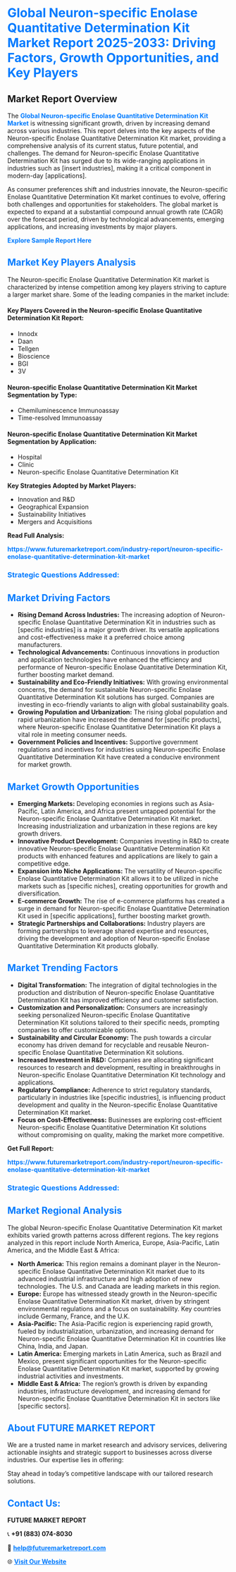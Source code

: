 <h1 style="color: #007BFF;">Global Neuron-specific Enolase Quantitative Determination Kit Market Report 2025-2033: Driving Factors, Growth Opportunities, and Key Players</h1>

<section id="overview">
<h2>Market Report Overview</h2>
<p>The <a href="https://www.futuremarketreport.com/industry-report/neuron-specific-enolase-quantitative-determination-kit-market" style="color: #007BFF; text-decoration: none;"><strong>Global Neuron-specific Enolase Quantitative Determination Kit Market</strong></a> is witnessing significant growth, driven by increasing demand across various industries. This report delves into the key aspects of the Neuron-specific Enolase Quantitative Determination Kit market, providing a comprehensive analysis of its current status, future potential, and challenges. The demand for Neuron-specific Enolase Quantitative Determination Kit has surged due to its wide-ranging applications in industries such as [insert industries], making it a critical component in modern-day [applications].</p>
<p>As consumer preferences shift and industries innovate, the Neuron-specific Enolase Quantitative Determination Kit market continues to evolve, offering both challenges and opportunities for stakeholders. The global market is expected to expand at a substantial compound annual growth rate (CAGR) over the forecast period, driven by technological advancements, emerging applications, and increasing investments by major players.</p>
</section>

<section id="overview">
<p><a href="https://www.futuremarketreport.com/request-sample/reportId=123757" style="color: #007BFF; text-decoration: none;"><strong>Explore Sample Report Here</strong></a></p>
</section>

<section id="key-players">
<h2 style="color: #007BFF;">Market Key Players Analysis</h2>
<p>The Neuron-specific Enolase Quantitative Determination Kit market is characterized by intense competition among key players striving to capture a larger market share. Some of the leading companies in the market include:</p>
<h4>Key Players Covered in the Neuron-specific Enolase Quantitative Determination Kit Report:</h4>
<ul><li>Innodx</li><li>Daan</li><li>Tellgen</li><li>Bioscience</li><li>BGI</li><li>3V</li></ul>
<h4>Neuron-specific Enolase Quantitative Determination Kit Market Segmentation by Type:</h4>
<ul><li>Chemiluminescence Immunoassay</li><li>Time-resolved Immunoassay</li></ul>

<h4>Neuron-specific Enolase Quantitative Determination Kit Market Segmentation by Application:</h4>
<ul><li>Hospital</li><li>Clinic</li><li>Neuron-specific Enolase Quantitative Determination Kit</li></ul>
<p><strong>Key Strategies Adopted by Market Players:</strong></p>
<ul>
<li>Innovation and R&D</li>
<li>Geographical Expansion</li>
<li>Sustainability Initiatives</li>
<li>Mergers and Acquisitions</li>
</ul>
</section>

<section>
<p><strong>Read Full Analysis: </strong></p><a href="https://www.futuremarketreport.com/industry-report/neuron-specific-enolase-quantitative-determination-kit-market" style="color: #007BFF; text-decoration: none;"><strong>https://www.futuremarketreport.com/industry-report/neuron-specific-enolase-quantitative-determination-kit-market</strong></a>
<h3 style="color: #007BFF;">Strategic Questions Addressed:</h3>
</section>

<section id="driving-factors">
<h2 style="color: #007BFF;">Market Driving Factors</h2>
<ul>
<li><strong>Rising Demand Across Industries:</strong> The increasing adoption of Neuron-specific Enolase Quantitative Determination Kit in industries such as [specific industries] is a major growth driver. Its versatile applications and cost-effectiveness make it a preferred choice among manufacturers.</li>
<li><strong>Technological Advancements:</strong> Continuous innovations in production and application technologies have enhanced the efficiency and performance of Neuron-specific Enolase Quantitative Determination Kit, further boosting market demand.</li>
<li><strong>Sustainability and Eco-Friendly Initiatives:</strong> With growing environmental concerns, the demand for sustainable Neuron-specific Enolase Quantitative Determination Kit solutions has surged. Companies are investing in eco-friendly variants to align with global sustainability goals.</li>
<li><strong>Growing Population and Urbanization:</strong> The rising global population and rapid urbanization have increased the demand for [specific products], where Neuron-specific Enolase Quantitative Determination Kit plays a vital role in meeting consumer needs.</li>
<li><strong>Government Policies and Incentives:</strong> Supportive government regulations and incentives for industries using Neuron-specific Enolase Quantitative Determination Kit have created a conducive environment for market growth.</li>
</ul>
</section>

<section id="growth-opportunities">
<h2 style="color: #007BFF;">Market Growth Opportunities</h2>
<ul>
<li><strong>Emerging Markets:</strong> Developing economies in regions such as Asia-Pacific, Latin America, and Africa present untapped potential for the Neuron-specific Enolase Quantitative Determination Kit market. Increasing industrialization and urbanization in these regions are key growth drivers.</li>
<li><strong>Innovative Product Development:</strong> Companies investing in R&D to create innovative Neuron-specific Enolase Quantitative Determination Kit products with enhanced features and applications are likely to gain a competitive edge.</li>
<li><strong>Expansion into Niche Applications:</strong> The versatility of Neuron-specific Enolase Quantitative Determination Kit allows it to be utilized in niche markets such as [specific niches], creating opportunities for growth and diversification.</li>
<li><strong>E-commerce Growth:</strong> The rise of e-commerce platforms has created a surge in demand for Neuron-specific Enolase Quantitative Determination Kit used in [specific applications], further boosting market growth.</li>
<li><strong>Strategic Partnerships and Collaborations:</strong> Industry players are forming partnerships to leverage shared expertise and resources, driving the development and adoption of Neuron-specific Enolase Quantitative Determination Kit products globally.</li>
</ul>
</section>

<section id="trending-factors">
<h2 style="color: #007BFF;">Market Trending Factors</h2>
<ul>
<li><strong>Digital Transformation:</strong> The integration of digital technologies in the production and distribution of Neuron-specific Enolase Quantitative Determination Kit has improved efficiency and customer satisfaction.</li>
<li><strong>Customization and Personalization:</strong> Consumers are increasingly seeking personalized Neuron-specific Enolase Quantitative Determination Kit solutions tailored to their specific needs, prompting companies to offer customizable options.</li>
<li><strong>Sustainability and Circular Economy:</strong> The push towards a circular economy has driven demand for recyclable and reusable Neuron-specific Enolase Quantitative Determination Kit solutions.</li>
<li><strong>Increased Investment in R&D:</strong> Companies are allocating significant resources to research and development, resulting in breakthroughs in Neuron-specific Enolase Quantitative Determination Kit technology and applications.</li>
<li><strong>Regulatory Compliance:</strong> Adherence to strict regulatory standards, particularly in industries like [specific industries], is influencing product development and quality in the Neuron-specific Enolase Quantitative Determination Kit market.</li>
<li><strong>Focus on Cost-Effectiveness:</strong> Businesses are exploring cost-efficient Neuron-specific Enolase Quantitative Determination Kit solutions without compromising on quality, making the market more competitive.</li>
</ul>
</section>

<section>
<p><strong>Get Full Report: </strong></p><a href="https://www.futuremarketreport.com/industry-report/neuron-specific-enolase-quantitative-determination-kit-market" style="color: #007BFF; text-decoration: none;"><strong>https://www.futuremarketreport.com/industry-report/neuron-specific-enolase-quantitative-determination-kit-market</strong></a>
<h3 style="color: #007BFF;">Strategic Questions Addressed:</h3>
</section>


<section id="regional-analysis">
<h2 style="color: #007BFF;">Market Regional Analysis</h2>
<p>The global Neuron-specific Enolase Quantitative Determination Kit market exhibits varied growth patterns across different regions. The key regions analyzed in this report include North America, Europe, Asia-Pacific, Latin America, and the Middle East & Africa:</p>
<ul>
<li><strong>North America:</strong> This region remains a dominant player in the Neuron-specific Enolase Quantitative Determination Kit market due to its advanced industrial infrastructure and high adoption of new technologies. The U.S. and Canada are leading markets in this region.</li>
<li><strong>Europe:</strong> Europe has witnessed steady growth in the Neuron-specific Enolase Quantitative Determination Kit market, driven by stringent environmental regulations and a focus on sustainability. Key countries include Germany, France, and the U.K.</li>
<li><strong>Asia-Pacific:</strong> The Asia-Pacific region is experiencing rapid growth, fueled by industrialization, urbanization, and increasing demand for Neuron-specific Enolase Quantitative Determination Kit in countries like China, India, and Japan.</li>
<li><strong>Latin America:</strong> Emerging markets in Latin America, such as Brazil and Mexico, present significant opportunities for the Neuron-specific Enolase Quantitative Determination Kit market, supported by growing industrial activities and investments.</li>
<li><strong>Middle East & Africa:</strong> The region’s growth is driven by expanding industries, infrastructure development, and increasing demand for Neuron-specific Enolase Quantitative Determination Kit in sectors like [specific sectors].</li>
</ul>
</section>

<footer>
<h2 style="color: #007BFF;">About FUTURE MARKET REPORT</h2>
<p>We are a trusted name in market research and advisory services, delivering actionable insights and strategic support to businesses across diverse industries. Our expertise lies in offering:</p>

<p>Stay ahead in today’s competitive landscape with our tailored research solutions.</p>

<h2 style="color: #007BFF;">Contact Us:</h2>
<p><strong>FUTURE MARKET REPORT</strong></p>
<p>📞 <strong>+91 (883) 074-8030</strong></p>
<p>📧 <strong><a href="mailto:help@futuremarketreport.com" style="color: #007BFF;">help@futuremarketreport.com</a></strong></p>
<p>🌐 <strong><a href="https://www.futuremarketreport.com/" style="color: #007BFF;">Visit Our Website</a></strong></p>
</footer>